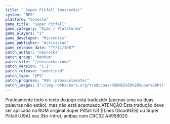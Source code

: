 ```yaml
---
title: " Super Pitfall (nesrocks)"
system: "NES"
platform: "Console"
game_title: "Super Pitfall"
game_category: "Ação / Plataforma"
game_players: "2"
game_developer: "Micronics"
game_publisher: "Activision"
game_release_date: "??/11/1987"
patch_author: "nesrocks"
patch_group: "Nenhum"
patch_site: "//nesrocks.com/"
patch_version: "1.1"
patch_release: "undefined"
patch_type: "IPS"
patch_progress: "99% (provavelmente)"
patch_images: ["//img.romhackers.org/traducoes/%5BNES%5D%20Super%20Pitfall%20-%20nesrocks%20-%201.png","//img.romhackers.org/traducoes/%5BNES%5D%20Super%20Pitfall%20-%20nesrocks%20-%202.png","//img.romhackers.org/traducoes/%5BNES%5D%20Super%20Pitfall%20-%20nesrocks%20-%203.png"]
---
```

Praticamente todo o texto do jogo está traduzido (apenas uma ou duas palavras não estão), mas não está acentuado.ATENÇÃO:Esta tradução deve ser aplicada na ROM original Super Pitfall (U) [!].nes (GoodNES) ou Super Pitfall (USA).nes (No-Intro), ambas com CRC32 A4958020.
